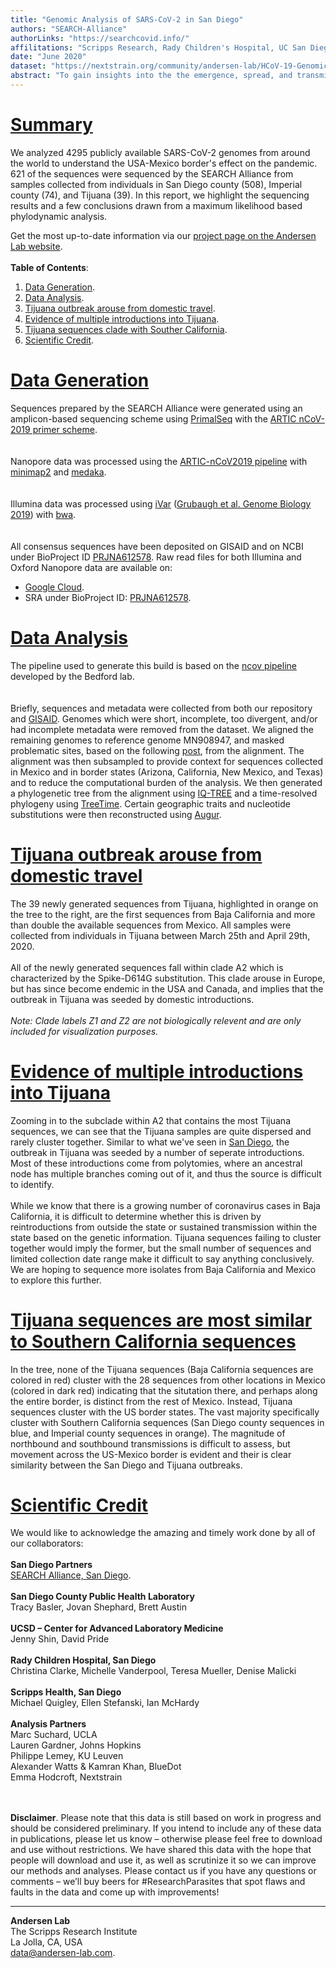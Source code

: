 ```yaml
---
title: "Genomic Analysis of SARS-CoV-2 in San Diego"
authors: "SEARCH-Alliance"
authorLinks: "https://searchcovid.info/"
affilitations: "Scripps Research, Rady Children's Hospital, UC San Diego"
date: "June 2020"
dataset: "https://nextstrain.org/community/andersen-lab/HCoV-19-Genomics-Nextstrain/hCoV-19/mexicoborder"
abstract: "To gain insights into the the emergence, spread, and transmission of COVID-19 in our community, the SEARCH Alliance is working with a large number of partners to sequence SARS-CoV-2 samples from infected patients."
---
```


# [Summary](https://nextstrain.org/community/andersen-lab/HCoV-19-Genomics-Nextstrain/hCoV-19/mexicoborder?c=region&d=tree&legend=open&onlyPanels&p=full&sidebar=closed)

We analyzed 4295 publicly available SARS-CoV-2 genomes from around the world to understand the USA-Mexico border's effect on the pandemic. 621 of the sequences were sequenced by the SEARCH Alliance from samples collected from individuals in San Diego county (508), Imperial county (74), and Tijuana (39). In this report, we highlight the sequencing results and a few conclusions drawn from a maximum likelihood based phylodynamic analysis.

Get the most up-to-date information via our [project page on the Andersen Lab website](https://andersen-lab.com/secrets/data/hcov-19-genomics/).
<br><br>
**Table of Contents**:  
1. [Data Generation](https://nextstrain.org/community/narratives/andersen-lab/HCoV-19-Genomics-Nextstrain?n=2).
2. [Data Analysis](https://nextstrain.org/community/narratives/andersen-lab/HCoV-19-Genomics-Nextstrain?n=3).
3. [Tijuana outbreak arouse from domestic travel](https://nextstrain.org/community/narratives/andersen-lab/HCoV-19-Genomics-Nextstrain?n=4).
4. [Evidence of multiple introductions into Tijuana](https://nextstrain.org/community/narratives/andersen-lab/HCoV-19-Genomics-Nextstrain?n=5).
5. [Tijuana sequences clade with Souther California](https://nextstrain.org/community/narratives/andersen-lab/HCoV-19-Genomics-Nextstrain?n=6).
6. [Scientific Credit](https://nextstrain.org/community/narratives/andersen-lab/HCoV-19-Genomics-Nextstrain?n=7).

# [Data Generation](https://nextstrain.org/community/andersen-lab/HCoV-19-Genomics-Nextstrain/hCoV-19/mexicoborder?c=search&d=map&f_search=Baja%20California,Imperial,Mexico,New%20Mexico,San%20Diego,Texas,Arizona&m=div&p=full&r=division&transmissions=hide&legend=open&onlyPanels&p=full&sidebar=closed)
Sequences prepared by the SEARCH Alliance were generated using an amplicon-based sequencing scheme using [PrimalSeq](https://www.nature.com/articles/nprot.2017.066) with the [ARTIC nCoV-2019 primer scheme](https://github.com/artic-network/artic-ncov2019/tree/master/primer_schemes/nCoV-2019).  
<br><br>
Nanopore data was processed using the [ARTIC-nCoV2019 pipeline](https://github.com/artic-network/artic-ncov2019) with [minimap2](https://github.com/lh3/minimap2) and [medaka](https://github.com/nanoporetech/medaka).  
<br><br>
Illumina data was processed using [iVar](https://github.com/andersen-lab/ivar) ([Grubaugh et al. Genome Biology 2019](https://genomebiology.biomedcentral.com/articles/10.1186/s13059-018-1618-7)) with [bwa](https://github.com/lh3/bwa).  
<br><br>
All consensus sequences have been deposited on GISAID and on NCBI under BioProject ID [PRJNA612578](https://www.ncbi.nlm.nih.gov/bioproject/612578). Raw read files for both Illumina and Oxford Nanopore data are available on:  
* [Google Cloud](https://console.cloud.google.com/storage/browser/andersen-lab_hcov-19-genomics).  
* SRA under BioProject ID: [PRJNA612578](https://www.ncbi.nlm.nih.gov/bioproject/612578).  


# [Data Analysis](https://nextstrain.org/community/andersen-lab/HCoV-19-Genomics-Nextstrain/hCoV-19/mexicoborder?c=search&d=map&f_search=Baja%20California,Imperial,Mexico,New%20Mexico,San%20Diego,Texas,Arizona&m=div&p=full&r=division&transmissions=hide&legend=open&onlyPanels&p=full&sidebar=closed)
The pipeline used to generate this build is based on the [ncov pipeline](https://github.com/nextstrain/ncov) developed by the Bedford lab.  
<br><br>
Briefly, sequences and metadata were collected from both our repository and [GISAID](https://gisaid.org/). Genomes which were short, incomplete, too divergent, and/or had incomplete metadata were removed from the dataset. We aligned the remaining genomes to reference genome MN908947, and masked problematic sites, based on the following [post](https://virological.org/t/issues-with-sars-cov-2-sequencing-data/473), from the alignment. The alignment was then subsampled to provide context for sequences collected in Mexico and in border states (Arizona, California, New Mexico, and Texas) and to reduce the computational burden of the analysis. We then generated a phylogenetic tree from the alignment using [IQ-TREE](http://www.iqtree.org/) and a time-resolved phylogeny using [TreeTime](https://github.com/neherlab/treetime). Certain geographic traits and nucleotide substitutions were then reconstructed using [Augur](https://github.com/nextstrain/augur).  


# [Tijuana outbreak arouse from domestic travel](https://nextstrain.org/community/andersen-lab/HCoV-19-Genomics-Nextstrain/hCoV-19/mexicoborder?branchLabel=clade&d=tree&f_search=Baja%20California&p=full&legend=closed&onlyPanels&sidebar=closed&c=search)
The 39 newly generated sequences from Tijuana, highlighted in orange on the tree to the right, are the first sequences from Baja California and more than double the available sequences from Mexico. All samples were collected from individuals in Tijuana between March 25th and April 29th, 2020. 
<br><br>
All of the newly generated sequences fall within clade A2 which is characterized by the Spike-D614G substitution. This clade arouse in Europe, but has since become endemic in the USA and Canada, and implies that the outbreak in Tijuana was seeded by domestic introductions.
<br><br>
*Note: Clade labels Z1 and Z2 are not biologically relevent and are only included for visualization purposes.*


# [Evidence of multiple introductions into Tijuana](https://nextstrain.org/community/andersen-lab/HCoV-19-Genomics-Nextstrain/hCoV-19/mexicoborder?branchLabel=clade&c=search&d=tree&f_search=Baja%20California&label=clade:Z2&m=div&onlyPanels&p=full&sidebar=closed)
Zooming in to the subclade within A2 that contains the most Tijuana sequences, we can see that the Tijuana samples are quite dispersed and rarely cluster together. Similar to what we've seen in [San Diego](https://nextstrain.org/community/narratives/andersen-lab/HCoV-19-Genomics-Nextstrain), the outbreak in Tijuana was  seeded by a number of seperate introductions. Most of these introductions come from polytomies, where an ancestral node has multiple branches coming out of it, and thus the source is difficult to identify. 
<br><br>
While we know that there is a growing number of coronavirus cases in Baja California, it is difficult to determine whether this is driven by reintroductions from outside the state or sustained transmission within the state based on the genetic information. Tijuana sequences failing to cluster together would imply the former, but the small number of sequences and limited collection date range make it difficult to say anything conclusively. We are hoping to sequence more isolates from Baja California and Mexico to explore this further.


# [Tijuana sequences are most similar to Southern California sequences](https://nextstrain.org/community/andersen-lab/HCoV-19-Genomics-Nextstrain/hCoV-19/mexicoborder?c=search&d=tree&f_search=Arizona,Baja%20California,California,Imperial,Mexico,New%20Mexico,San%20Diego,Texas&label=clade:A2&p=full&onlyPanels&sidebar=closed)
In the tree, none of the Tijuana sequences (Baja California sequences are colored in red) cluster with the 28 sequences from other locations in Mexico (colored in dark red) indicating that the situtation there, and perhaps along the entire border, is distinct from the rest of Mexico. Instead, Tijuana sequences cluster with the US border states. The vast majority specifically cluster with Southern California sequences (San Diego county sequences in blue, and Imperial county sequences in orange). The magnitude of northbound and southbound transmissions is difficult to assess, but movement across the US-Mexico border is evident and their is clear similarity between the San Diego and Tijuana outbreaks.


# [Scientific Credit](https://nextstrain.org/community/andersen-lab/HCoV-19-Genomics-Nextstrain/hCoV-19/mexicoborder?c=region&d=map&label=clade:Z1&legend=closed&onlyPanels&p=full&sidebar=closed)

We would like to acknowledge the amazing and timely work done by all of our collaborators:
<br><br>
**San Diego Partners**<br>
[SEARCH Alliance, San Diego](https://searchcovid.info/).
<br><br>
**San Diego County Public Health Laboratory**<br>
Tracy Basler, Jovan Shephard, Brett Austin
<br><br>
**UCSD – Center for Advanced Laboratory Medicine**<br>
Jenny Shin, David Pride
<br><br>
**Rady Children Hospital, San Diego**<br>
Christina Clarke, Michelle Vanderpool, Teresa Mueller, Denise Malicki
<br><br>
**Scripps Health, San Diego**<br>
Michael Quigley, Ellen Stefanski, Ian McHardy
<br><br>
**Analysis Partners**<br>
Marc Suchard, UCLA
<br>
Lauren Gardner, Johns Hopkins
<br>
Philippe Lemey, KU Leuven
<br>
Alexander Watts & Kamran Khan, BlueDot
<br>
Emma Hodcroft, Nextstrain

<br><br>
**Disclaimer**. Please note that this data is still based on work in progress and should be considered preliminary. If you intend to include any of these data in publications, please let us know – otherwise please feel free to download and use without restrictions. We have shared this data with the hope that people will download and use it, as well as scrutinize it so we can improve our methods and analyses. Please contact us if you have any questions or comments – we’ll buy beers for #ResearchParasites that spot flaws and faults in the data and come up with improvements!

---
**Andersen Lab**  
The Scripps Research Institute  
La Jolla, CA, USA  
[data@andersen-lab.com](mailto:data@andersen-lab.com).


